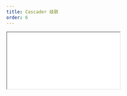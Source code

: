 ```yaml
---
title: Cascader 级联
order: 6
---
```


<Iframe src="//mc.fusion.design/demos/comp_groups/@alifd/next/cascader?theme=@alifd/theme-2" />
